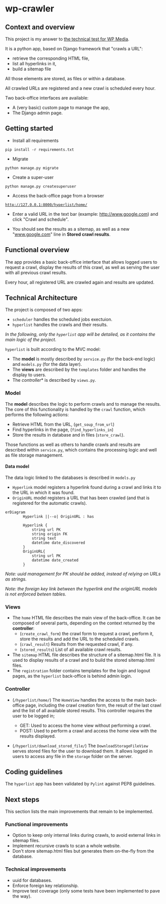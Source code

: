 # wp-crawler

## Context and overview

This project is my answer to [the technical test for WP Media](https://docs.google.com/document/d/1WMIKIARny9dcObg6VjBh1WE2TSAWDV6GeMq9PKXodWE/edit#heading=h.6j7s2nur8cpr).

It is a python app, based on Django framework that "crawls a URL": 
- retrieve  the corresponding HTML file,
- list all hyperlinks in it,
- build a sitemap file

All those elements are stored, as files or within a database.

All crawled URLs are registered and a new crawl is scheduled every hour.

Two back-office interfaces are available:
- A (very basic) custom page to manage the app, 
- The Django admin page.

## Getting started

- Install all requirements

<code>pip install -r requirements.txt</code>

- Migrate

<code>python manage.py migrate</code>

- Create a super-user

<code>python manage.py createsuperuser</code>

- Access the back-office page from a browser

<code>http://127.0.0.1:8000/hyperlist/home/</code>

- Enter a valid URL in the text bar (example: http://www.google.com) and click "Crawl and schedule".

- You should see the results as a sitemap, as well as a new "www.google.com" line in **Stored crawl results**.

## Functional overview

The app provides a basic back-office interface that allows logged users to request a crawl, display the results of this crawl, as well as serving the user with all previous crawl results.

Every hour, all registered URL are crawled again and results are updated.

## Technical Architecture

The project is composed of two apps:
- <code>scheduler</code> handles the scheduled jobs exectuion.
- <code>hyperlist</code>
 handles the crawls and their results.

<em>In the following, only the <code>hyperlist</code> app will be detailed, as it contains the main logic of the project.</em>

<code>hyperlist</code> is built according to the MVC model:
- The **model** is mostly described by <code>service.py</code> (for the back-end logic)
 and <code>models.py</code> (for the data layer).
- The **views** are described by the <code>templates</code> folder and handles the display to users.
- The *controller** is described by <code>views.py</code>.

### Model

The **model** describes the logic to perform crawls and to manage the results. The core of this functionality is handled by the <code>crawl</code> function, which performs the following actions:
- Retrieve HTML from the URL, (<code>get_soup_from_url</code>)
- Find hyperlinks in the page, (<code>find_hyperlinks_in</code>)
- Store the results in database and in files (<code>store_crawl</code>).

Those functions as well as others to handle crawls and results are described within <code>service.py</code>, which contains the processing logic and well as file storage management.

#### Data model

The data logic linked to the databases is described in <code>models.py</code>

- <code>Hyperlink</code> model registers a hyperlink found during a crawl and links it to the URL in which it was found.
- <code>OriginURL</code> model registers a URL that has been crawled (and that is registered for the automatic crawls).

```mermaid
erDiagram
		Hyperlink ||--o| OriginURL : has

		Hyperlink {
            string url PK
            string origin FK
            string text 
            datetime date_discovered
		}
		OriginURL{
			string url PK
			datetime date_created
		}
```
<em>Note: uuid management for PK should be added, instead of relying on URLs as strings.</em>

<em>Note: the foreign key link between the hyperlink and the originURL models is not enforced beteen tables.</em>

### Views

- The <code>home</code> HTML file describes the main view of the back-office. It can be composed of several parts, depending on the context returned by the **controller**:
    - (<code>create_crawl_form</code>) the crawl form to request a crawl, perform it, store the results and add the URL to the scheduled crawls.
    - (<code>crawl_result</code>) Results from the requested crawl, if any.
    - (<code>stored_results</code>) List of all available crawl results.
- The <code>sitemap</code> HTML file describes the structure of a sitemap.html file. It is used to display results of a crawl and to build the stored sitemap.html files.
- The <code>registration</code> folder contains templates for the login and logout pages, as the <code>hyperlist</code> back-office is behind admin login.

### Controller

- (<code>/hyperlist/home/</code>) The <code>HomeView</code> handles the access to the main back-office page, including the crawl creation form, the result of the last crawl and the list of all available stored results. This controller requires the user to be logged in;
    - GET: Used to access the home view without performing a crawl.
    - POST: Used to perform a crawl and access the home view with the results displayed.

- (<code>/hyperlist/download_stored_file/</code>) The <code>DownloadStorageFileView</code> serves stored files for the user to download them. It allows logged in users to access any file in the <code>storage</code> folder on the server.

## Coding guidelines

The <code>hyperlist</code> app has been validated by <code>Pylint</code> against PEP8 guidelines.

## Next steps

This section lists the main improvements that remain to be implemented.

### Functional improvements
- Option to keep only internal links during crawls, to avoid external links in sitemap files.
- Implement recursive crawls to scan a whole website.
- Don't store sitemap.html files but generates them on-the-fly from the database.

### Technical improvements
- uuid for databases.
- Enforce foreign key relationship.
- Improve test coverage (only some tests have been implemented to pave the way).